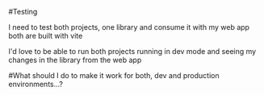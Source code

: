 #Testing

I need to test both projects, one library and consume it with my web app both are built with vite

I'd love to be able to run both projects running in dev mode and seeing my changes in the library from the web app

#What should I do to make it work for both, dev and production environments...?
